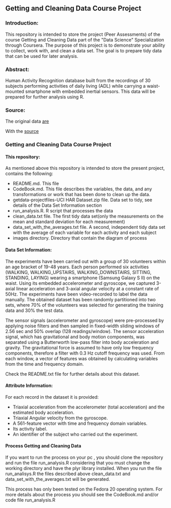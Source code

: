Getting and Cleaning Data Course Project
----------------------------------------

### Introduction:
This repository is intended to store the project (Peer Assessments) of the 
course Getting and Cleaning Data part of the "Data Science" Specialization 
through Coursera.
The purpose of this project is to demonstrate your ability to collect, work
with, and clean a data set. The goal is to prepare tidy data that can be used 
for later analysis.


### Abstract: 
Human Activity Recognition database built from the recordings of 30 
subjects performing activities of daily living (ADL) while carrying a 
waist-mounted smartphone with embedded inertial sensors. This data will be 
prepared for further analysis using R.


### Source:
The original data [are](https://d396qusza40orc.cloudfront.net/getdata%2Fprojectfiles%2FUCI%20HAR%20Dataset.zip)

With the [source](http://archive.ics.uci.edu/ml/datasets/Human+Activity+Recognition+Using+Smartphones)

### Getting and Cleaning Data Course Project

#### This repository:
As mentioned above this repository is intended to store the present project,
contains the following:

* README.md. This file
* CodeBook.md. This file describes the variables, the data, and any
  transformations or work that has been done to clean up the data.
* getdata-projectfiles-UCI HAR Dataset.zip file. Data set to tidy, see details 
  of the Data Set Information section
* run_analysis.R. R script that processes the data
* clean_data.txt file. The first tidy data set(only the measurements on the 
  mean and standard deviation for each measurement)
* data_set_with_the_averages.txt file. A second, independent tidy data set with 
  the average of each variable for each activity and each subject
* images directory. Directory that contain the diagram of process

#### Data Set Information:
The experiments have been carried out with a group of 30 volunteers within an 
age bracket of 19-48 years. Each person performed six activities (WALKING, 
WALKING_UPSTAIRS, WALKING_DOWNSTAIRS, SITTING, STANDING, LAYING) wearing a 
smartphone (Samsung Galaxy S II) on the waist. Using its embedded accelerometer 
and gyroscope, we captured 3-axial linear acceleration and 3-axial angular 
velocity at a constant rate of 50Hz. The experiments have been video-recorded to
label the data manually. The obtained dataset has been randomly partitioned into
two sets, where 70% of the volunteers was selected for generating the training 
data and 30% the test data. 

The sensor signals (accelerometer and gyroscope) were pre-processed by applying 
noise filters and then sampled in fixed-width sliding windows of 2.56 sec and 
50% overlap (128 readings/window). The sensor acceleration signal, which has 
gravitational and body motion components, was separated using a Butterworth 
low-pass filter into body acceleration and gravity. The gravitational force is 
assumed to have only low frequency components, therefore a filter with 0.3 Hz 
cutoff frequency was used. From each window, a vector of features was obtained 
by calculating variables from the time and frequency domain. 

Check the README.txt file for further details about this dataset.


#### Attribute Information:
For each record in the dataset it is provided: 
- Triaxial acceleration from the accelerometer (total acceleration) and the 
  estimated body acceleration. 
- Triaxial Angular velocity from the gyroscope. 
- A 561-feature vector with time and frequency domain variables. 
- Its activity label. 
- An identifier of the subject who carried out the experiment.


#### Process Getting and Cleaning Data
If you want to run the process on your pc , you should clone the repository and 
run the file run_analysis.R considering that you must change the working 
directory and have the plyr library installed. When you run the file 
run_analisys.R the files described above clean_data.txt and 
data_set_with_the_averages.txt  will be generated.

This process has only been tested on the Fedora 20 operating system. For more 
details about the process you should see the CodeBook.md and/or code file 
run_analysis.R

